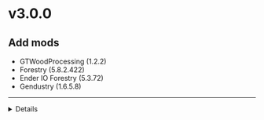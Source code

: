 # v3.0.0
## Add mods
- GTWoodProcessing (1.2.2)
- Forestry (5.8.2.422)
- Ender IO Forestry (5.3.72)
- Gendustry (1.6.5.8)

* * *

<details>

# v3.2.0-pr
## Update mods
* Inventory Sorter -> Inventory Bogo Sorter
* Gregicality Science(modified by Quarri)
* AE2 Unofficial Extended Life

## Remove mod
* LootTweaker

## New mods
* ModularUI

## Fix config
### HEI
* B:searchAdvancedTooltips=false -> true
* searchadvancedtooltips{ B:search=false -> true }

## Fix recipe
### Modpack End Content
* Creative Energy Cell
* Creative Capacitor Bank
* GTE ME Storage Fake Component

* * *

# v3.1.0-pr
## Del mods
* Extra Cells 2
* PackMode

## Add mod
* Clayium

## Update mods
* AE2 Unofficial Extended Life
* Gregicality Science(modified by Quarri)
* CraftPresence
* CraftTweaker
* MixinBooter
* CensoredASM
* Zen Utils

## Add recipe
### AE2 & AE Additions
* Cells can be extracted

## Fix recipe
### AE2
* Vibrant Quartz Glass

### GregTech
* Solar Panel (LV)
* Solar Panel (MV)
* Solar Panel (EV)
* Solar Panel (IV)
* Solar Panel (LuV)
* Solar Panel (ZPM)

* * *

# v3.0.0-pr
## Level rework
* No longer require charged capacitors for end content.
* Even if an EIO capacitor is put in place, it can now be used as a recipe ingredient.

## Move item to coremod
* Matrix Core
* GTE ME Storage Fake Component

## Move MultiblockMachine to coremod
* Greenhouse
* VoidOreMiner
* SawMill

## Add recipes
### EIO
* Basic Capacitor Bank
* Capacitor Bank
* Vibrant Capacitor Bank

## Fix recipes
### AE2
* Sky Stone

### LazyAE2
* Fluix Steel Ingot

### Ender IO
* Ender Shield
* Infinity Dust Block
* Grains of Infinity
* Infinity Dust Block

### Storage Drawers
* Framing Table
* Controller
* Compacting Drawer
* Controller Slave
* Upgrade Template

## Update recipe
### AE2
* Annihilation Plane
* Fulid Annihilation Plane
* Formation Plane
* Fulid Formation Plane
* Illuminated Panel
* Terminal
* Crafting Terminal
* Interface Terminal
* Fluid Interface Terminal
* Pattrern Terminal
* Extended Processing Pattrern Terminal
* Storage Bus
* Fluid Storage Bus

## Rework recipes
### AE2
* Energy Cell
* Dense Energy Cell

## New Mods
* GTExpert Core
* Lazy AE2
* AE Additions
* Gregicality Science

## Update mods
* AE2 Unofficial Extended Life
* GregTech CE: Unofficial
* Gregicality Multiblocks
* GregTech Food Option

## Del mod
* SuperMartijn642's Core Lib
* Trash Cans
* B.A.S.E
* Extra Cells
* MultiblockTweaker
* ContentTweaker
* Devtech
</details>
